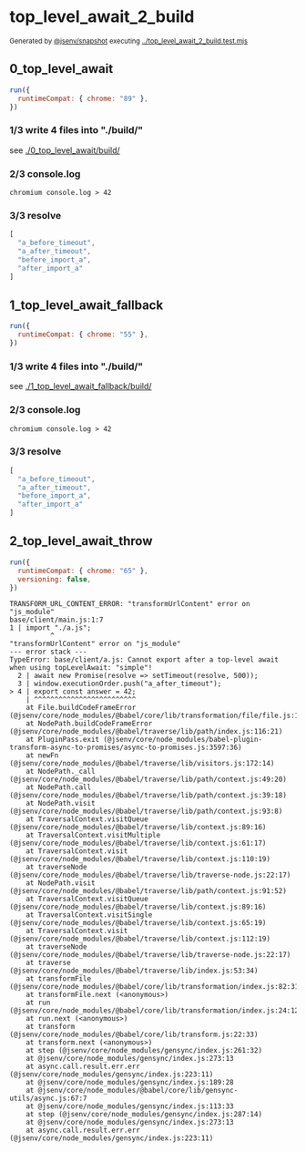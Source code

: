# top_level_await_2_build

<sub>
  Generated by <a href="https://github.com/jsenv/core/tree/main/packages/independent/snapshot">@jsenv/snapshot</a> executing <a href="../top_level_await_2_build.test.mjs">../top_level_await_2_build.test.mjs</a>
</sub>

## 0_top_level_await

```js
run({
  runtimeCompat: { chrome: "89" },
})
```

### 1/3 write 4 files into "./build/"

see [./0_top_level_await/build/](./0_top_level_await/build/)

### 2/3 console.log

```console
chromium console.log > 42
```

### 3/3 resolve

```js
[
  "a_before_timeout",
  "a_after_timeout",
  "before_import_a",
  "after_import_a"
]
```

## 1_top_level_await_fallback

```js
run({
  runtimeCompat: { chrome: "55" },
})
```

### 1/3 write 4 files into "./build/"

see [./1_top_level_await_fallback/build/](./1_top_level_await_fallback/build/)

### 2/3 console.log

```console
chromium console.log > 42
```

### 3/3 resolve

```js
[
  "a_before_timeout",
  "a_after_timeout",
  "before_import_a",
  "after_import_a"
]
```

## 2_top_level_await_throw

```js
run({
  runtimeCompat: { chrome: "65" },
  versioning: false,
})
```

```console
TRANSFORM_URL_CONTENT_ERROR: "transformUrlContent" error on "js_module"
base/client/main.js:1:7
1 | import "./a.js";
          ^
"transformUrlContent" error on "js_module"
--- error stack ---
TypeError: base/client/a.js: Cannot export after a top-level await when using topLevelAwait: "simple"!
  2 | await new Promise(resolve => setTimeout(resolve, 500));
  3 | window.executionOrder.push("a_after_timeout");
> 4 | export const answer = 42;
    | ^^^^^^^^^^^^^^^^^^^^^^^^^
    at File.buildCodeFrameError (@jsenv/core/node_modules/@babel/core/lib/transformation/file/file.js:195:12)
    at NodePath.buildCodeFrameError (@jsenv/core/node_modules/@babel/traverse/lib/path/index.js:116:21)
    at PluginPass.exit (@jsenv/core/node_modules/babel-plugin-transform-async-to-promises/async-to-promises.js:3597:36)
    at newFn (@jsenv/core/node_modules/@babel/traverse/lib/visitors.js:172:14)
    at NodePath._call (@jsenv/core/node_modules/@babel/traverse/lib/path/context.js:49:20)
    at NodePath.call (@jsenv/core/node_modules/@babel/traverse/lib/path/context.js:39:18)
    at NodePath.visit (@jsenv/core/node_modules/@babel/traverse/lib/path/context.js:93:8)
    at TraversalContext.visitQueue (@jsenv/core/node_modules/@babel/traverse/lib/context.js:89:16)
    at TraversalContext.visitMultiple (@jsenv/core/node_modules/@babel/traverse/lib/context.js:61:17)
    at TraversalContext.visit (@jsenv/core/node_modules/@babel/traverse/lib/context.js:110:19)
    at traverseNode (@jsenv/core/node_modules/@babel/traverse/lib/traverse-node.js:22:17)
    at NodePath.visit (@jsenv/core/node_modules/@babel/traverse/lib/path/context.js:91:52)
    at TraversalContext.visitQueue (@jsenv/core/node_modules/@babel/traverse/lib/context.js:89:16)
    at TraversalContext.visitSingle (@jsenv/core/node_modules/@babel/traverse/lib/context.js:65:19)
    at TraversalContext.visit (@jsenv/core/node_modules/@babel/traverse/lib/context.js:112:19)
    at traverseNode (@jsenv/core/node_modules/@babel/traverse/lib/traverse-node.js:22:17)
    at traverse (@jsenv/core/node_modules/@babel/traverse/lib/index.js:53:34)
    at transformFile (@jsenv/core/node_modules/@babel/core/lib/transformation/index.js:82:31)
    at transformFile.next (<anonymous>)
    at run (@jsenv/core/node_modules/@babel/core/lib/transformation/index.js:24:12)
    at run.next (<anonymous>)
    at transform (@jsenv/core/node_modules/@babel/core/lib/transform.js:22:33)
    at transform.next (<anonymous>)
    at step (@jsenv/core/node_modules/gensync/index.js:261:32)
    at @jsenv/core/node_modules/gensync/index.js:273:13
    at async.call.result.err.err (@jsenv/core/node_modules/gensync/index.js:223:11)
    at @jsenv/core/node_modules/gensync/index.js:189:28
    at @jsenv/core/node_modules/@babel/core/lib/gensync-utils/async.js:67:7
    at @jsenv/core/node_modules/gensync/index.js:113:33
    at step (@jsenv/core/node_modules/gensync/index.js:287:14)
    at @jsenv/core/node_modules/gensync/index.js:273:13
    at async.call.result.err.err (@jsenv/core/node_modules/gensync/index.js:223:11)
```